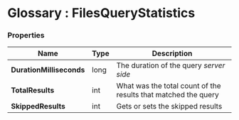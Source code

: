 ﻿# Glossary : FilesQueryStatistics

### Properties

| Name | Type | Description |
| ------------- | ------------- | ----- |
| **DurationMilliseconds** | long |The duration of the query _server side_ |
| **TotalResults** | int | What was the total count of the results that matched the query |
| **SkippedResults** | int | Gets or sets the skipped results |